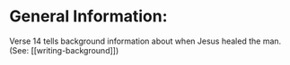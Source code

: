 # General Information:

Verse 14 tells background information about when Jesus healed the man. (See: [[writing-background]])